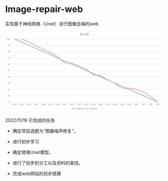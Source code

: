 # Image-repair-web
实现基于神经网络（Unet）进行图像去噪的web

![燃尽图](https://github.com/xiaoli-guan/MyPicGo/blob/main/img/%E7%87%83%E5%B0%BD%E5%9B%BE.png)

2022/11/19
已完成的任务

* 确定项目选题为“图像噪声修复”。

* 进行初步学习

* 确定使用Unet模型。

* 进行了初步的分工以及资料的查找。

* 完成web网站的初步搭建

